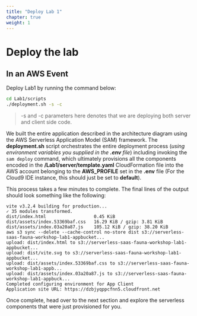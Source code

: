 ```yaml
---
title: "Deploy Lab 1" 
chapter: true
weight: 1
---
```


# Deploy the lab

## In an AWS Event

Deploy Lab1 by running the command below:

```bash
cd Lab1/scripts
./deployment.sh -s -c
```

> -s and -c parameters here denotes that we are deploying both server and client side code.

We built the entire application described in the architecture diagram using the AWS Serverless Application Model (SAM) 
framework. The **deployment.sh** script orchestrates the entire deployment process (*using environment variables
you supplied in the __.env__ file*) including invoking the `sam deploy` command, which ultimately provisions
all the components encoded in the **/Lab1/server/template.yaml** CloudFormation file into the AWS account belonging to
the **AWS_PROFILE** set in the **.env** file (For the Cloud9 IDE instance, this should just be set to **default**). 

This process takes a few minutes to complete. The final lines of the output should look something like the following:

```shell
vite v3.2.4 building for production...
✓ 35 modules transformed.
dist/index.html                  0.45 KiB
dist/assets/index.53369baf.css   16.29 KiB / gzip: 3.81 KiB
dist/assets/index.03a20a87.js    105.12 KiB / gzip: 38.20 KiB
aws s3 sync --delete --cache-control no-store dist s3://serverless-saas-fauna-workshop-lab1-appbucket...
upload: dist/index.html to s3://serverless-saas-fauna-workshop-lab1-appbucket...
upload: dist/vite.svg to s3://serverless-saas-fauna-workshop-lab1-appbucket...
upload: dist/assets/index.53369baf.css to s3://serverless-saas-fauna-workshop-lab1-appb...
upload: dist/assets/index.03a20a87.js to s3://serverless-saas-fauna-workshop-lab1-appbuck...
Completed configuring environment for App Client
Application site URL: https://dzbjyqppcfnn5.cloudfront.net
```

Once complete, head over to the next section and explore the serverless components that were just provisioned for you.